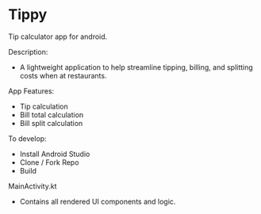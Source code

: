 # Tippy
 Tip calculator app for android.

Description:
- A lightweight application to help streamline tipping, billing, and splitting costs when at restaurants.

App Features:
- Tip calculation
- Bill total calculation
- Bill split calculation

To develop:
- Install Android Studio
- Clone / Fork Repo
- Build

MainActivity.kt
- Contains all rendered UI components and logic.
